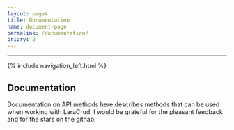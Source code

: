 ```yaml
---
layout: page4
title: Documentation
name: document-page
permalink: /documentation/
priory: 2
---
```


***

<div class="row">

{% include navigation_left.html %}


<div class="col">
    <h2>
    Documentation
    </h2>
    Documentation on API methods here describes methods that can be used when working with LaraCrud. I would be grateful for the pleasant feedback and for the stars on the githab.
</div>

</div>
